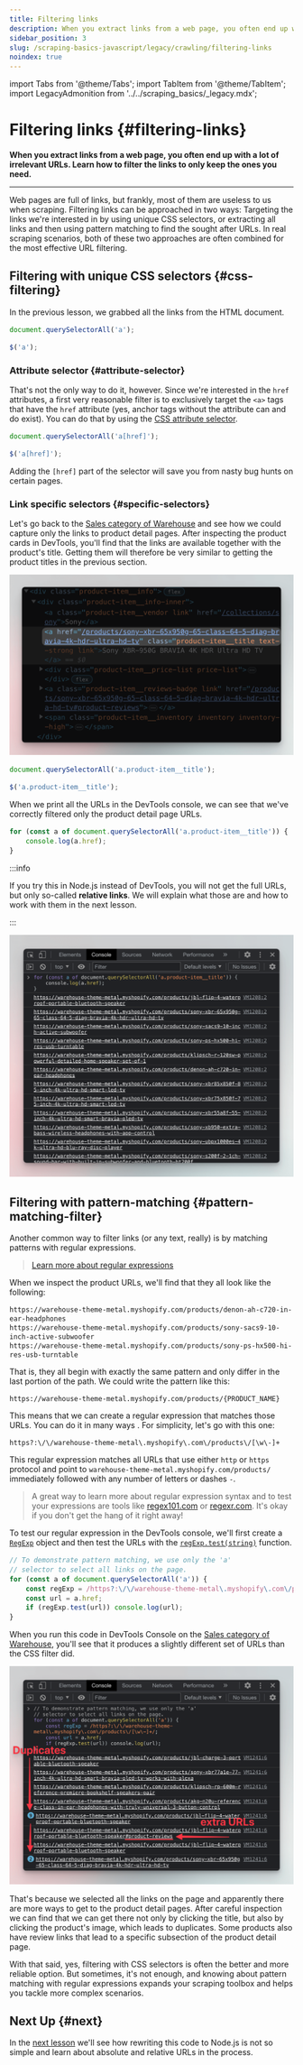 ```yaml
---
title: Filtering links
description: When you extract links from a web page, you often end up with a lot of irrelevant URLs. Learn how to filter the links to only keep the ones you need.
sidebar_position: 3
slug: /scraping-basics-javascript/legacy/crawling/filtering-links
noindex: true
---
```


import Tabs from '@theme/Tabs';
import TabItem from '@theme/TabItem';
import LegacyAdmonition from '../../scraping_basics/_legacy.mdx';

# Filtering links {#filtering-links}

**When you extract links from a web page, you often end up with a lot of irrelevant URLs. Learn how to filter the links to only keep the ones you need.**

<LegacyAdmonition />

---

Web pages are full of links, but frankly, most of them are useless to us when scraping. Filtering links can be approached in two ways: Targeting the links we're interested in by using unique CSS selectors, or extracting all links and then using pattern matching to find the sought after URLs. In real scraping scenarios, both of these two approaches are often combined for the most effective URL filtering.

## Filtering with unique CSS selectors {#css-filtering}

In the previous lesson, we grabbed all the links from the HTML document.

<Tabs groupId="main">
<TabItem value="DevTools" label="DevTools">

```js
document.querySelectorAll('a');
```

</TabItem>
<TabItem value="Node.js with Cheerio" label="Node.js with Cheerio">

```js
$('a');
```

</TabItem>
</Tabs>

### Attribute selector {#attribute-selector}

That's not the only way to do it, however. Since we're interested in the `href` attributes, a first very reasonable filter is to exclusively target the `<a>` tags that have the `href` attribute (yes, anchor tags without the attribute can and do exist). You can do that by using the [CSS attribute selector](https://developer.mozilla.org/en-US/docs/Web/CSS/Attribute_selectors).

<Tabs groupId="main">
<TabItem value="DevTools" label="DevTools">

```js
document.querySelectorAll('a[href]');
```

</TabItem>
<TabItem value="Node.js" label="Node.js">

```js
$('a[href]');
```

</TabItem>
</Tabs>

Adding the `[href]` part of the selector will save you from nasty bug hunts on certain pages.

### Link specific selectors {#specific-selectors}

Let's go back to the [Sales category of Warehouse](https://warehouse-theme-metal.myshopify.com/collections/sales) and see how we could capture only the links to product detail pages. After inspecting the product cards in DevTools, you'll find that the links are available together with the product's title. Getting them will therefore be very similar to getting the product titles in the previous section.

![product detail page link](./images/filtering-product-detail-link.png)

<Tabs groupId="main">
<TabItem value="DevTools" label="DevTools">

```js
document.querySelectorAll('a.product-item__title');
```

</TabItem>
<TabItem value="Node.js" label="Node.js">

```js
$('a.product-item__title');
```

</TabItem>
</Tabs>


When we print all the URLs in the DevTools console, we can see that we've correctly filtered only the product detail page URLs.

```js title=DevTools
for (const a of document.querySelectorAll('a.product-item__title')) {
    console.log(a.href);
}
```

:::info

If you try this in Node.js instead of DevTools, you will not get the full URLs, but only so-called **relative links**. We will explain what those are and how to work with them in the next lesson.

:::

![Product URLs printed to console](./images/filtering-product-urls.png)


## Filtering with pattern-matching {#pattern-matching-filter}

Another common way to filter links (or any text, really) is by matching patterns with regular expressions.

> [Learn more about regular expressions](https://developer.mozilla.org/en-US/docs/Web/JavaScript/Guide/Regular_Expressions)

When we inspect the product URLs, we'll find that they all look like the following:

```text
https://warehouse-theme-metal.myshopify.com/products/denon-ah-c720-in-ear-headphones
https://warehouse-theme-metal.myshopify.com/products/sony-sacs9-10-inch-active-subwoofer
https://warehouse-theme-metal.myshopify.com/products/sony-ps-hx500-hi-res-usb-turntable
```

That is, they all begin with exactly the same pattern and only differ in the last portion of the path. We could write the pattern like this:

```text
https://warehouse-theme-metal.myshopify.com/products/{PRODUCT_NAME}
```

This means that we can create a regular expression that matches those URLs. You can do it in many ways . For simplicity, let's go with this one:

```RegExp
https?:\/\/warehouse-theme-metal\.myshopify\.com\/products\/[\w\-]+
```

This regular expression matches all URLs that use either `http` or `https` protocol and point to `warehouse-theme-metal.myshopify.com/products/` immediately followed with any number of letters or dashes `-`.

> A great way to learn more about regular expression syntax and to test your expressions are tools like [regex101.com](https://regex101.com/) or [regexr.com](https://regexr.com/). It's okay if you don't get the hang of it right away!

To test our regular expression in the DevTools console, we'll first create a [`RegExp`](https://developer.mozilla.org/en-US/docs/Web/JavaScript/Reference/Global_Objects/RegExp) object and then test the URLs with the [`regExp.test(string)`](https://developer.mozilla.org/en-US/docs/Web/JavaScript/Reference/Global_Objects/RegExp/test) function.

```js
// To demonstrate pattern matching, we use only the 'a'
// selector to select all links on the page.
for (const a of document.querySelectorAll('a')) {
    const regExp = /https?:\/\/warehouse-theme-metal\.myshopify\.com\/products\/[\w-]+/;
    const url = a.href;
    if (regExp.test(url)) console.log(url);
}
```

When you run this code in DevTools Console on the [Sales category of Warehouse](https://warehouse-theme-metal.myshopify.com/collections/sales), you'll see that it produces a slightly different set of URLs than the CSS filter did.

![filtering-regex-urls.png](./images/filtering-regex-urls.png)

That's because we selected all the links on the page and apparently there are more ways to get to the product detail pages. After careful inspection we can find that we can get there not only by clicking the title, but also by clicking the product's image, which leads to duplicates. Some products also have review links that lead to a specific subsection of the product detail page.

With that said, yes, filtering with CSS selectors is often the better and more reliable option. But sometimes, it's not enough, and knowing about pattern matching with regular expressions expands your scraping toolbox and helps you tackle more complex scenarios.

## Next Up {#next}

In the [next lesson](./relative_urls.md) we'll see how rewriting this code to Node.js is not so simple and learn about absolute and relative URLs in the process.
